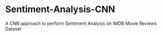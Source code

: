 # Sentiment-Analysis-CNN
A CNN approach to perform Sentiment Analysis on IMDB Movie Reviews Dataset
